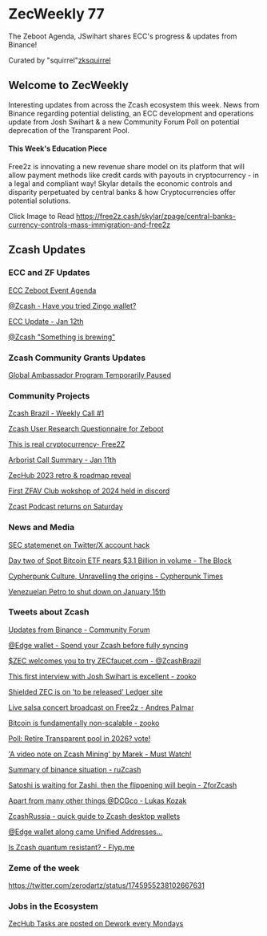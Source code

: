 # ZecWeekly 77

The Zeboot Agenda, JSwihart shares ECC's progress & updates from Binance!

Curated by "squirrel"[zksquirrel](https://twitter.com/zksquirrel)


## Welcome to ZecWeekly 

Interesting updates from across the Zcash ecosystem this week. News from Binance regarding potential delisting, an ECC development and operations update from Josh Swihart & a new Community Forum Poll on potential deprecation of the Transparent Pool. 

#### This Week's Education Piece

Free2z is innovating a new revenue share model on its platform that will allow payment methods like credit cards with payouts in cryptocurrency - in a legal and compliant way! Skylar details the economic controls and disparity perpetuated by central banks & how Cryptocurrencies offer potential solutions. 

Click Image to Read
https://free2z.cash/skylar/zpage/central-banks-currency-controls-mass-immigration-and-free2z


## Zcash Updates

### ECC and ZF Updates

[ECC Zeboot Event Agenda](https://electriccoin.co/event/zeboot-2024/)

[@Zcash - Have you tried Zingo wallet?](https://twitter.com/zcash/status/1745144308515107081)

[ECC Update - Jan 12th](https://forum.zcashcommunity.com/t/ecc-update-for-jan-12/46566)

[@Zcash "Something is brewing"](https://twitter.com/zcash/status/1745838669083148572)



### Zcash Community Grants Updates

[Global Ambassador Program Temporarily Paused](https://forum.zcashcommunity.com/t/the-global-ambassador-program/41070/197)


### Community Projects

[Zcash Brazil - Weekly Call #1](https://twitter.com/zcashbrazil/status/1746174247779602889)

[Zcash User Research Questionnaire for Zeboot](https://twitter.com/UseZcash/status/1745931965264519528)

[This is real cryptocurrency- Free2Z](https://twitter.com/free2zcash/status/1745974083039457385)

[Arborist Call Summary - Jan 11th](https://twitter.com/zksquirrel/status/1745603194523160764)

[ZecHub 2023 retro & roadmap reveal](https://twitter.com/ZecHub/status/1744767052080964019)

[First ZFAV Club wokshop of 2024 held in discord](https://twitter.com/ZFAVClub/status/1745141011871941039)

[Zcast Podcast returns on Saturday](https://twitter.com/zcashesp/status/1746170240151789934)


### News and Media

[SEC statemenet on Twitter/X account hack](https://www.coindesk.com/business/2024/01/13/sec-statement-on-the-hack-of-its-x-account-and-the-resulting-fake-bitcoin-etf-approval-announcement/)

[Day two of Spot Bitcoin ETF nears $3.1 Billion in volume - The Block](https://www.theblock.co/post/272460/day-two-of-spot-bitcoin-etf-trading-tops-3-1-billion-as-grayscale-and-blackrock-lead)

[Cypherpunk Culture, Unravelling the origins - Cypherpunk Times](https://www.cypherpunktimes.com/cypherpunk-culture-unraveling-the-origins/)

[Venezuelan Petro to shut down on January 15th](https://cointelegraph.com/news/venezuela-petro-coin-shut-down-jan-15-after-six-years-report)


### Tweets about Zcash

[Updates from Binance - Community Forum](https://forum.zcashcommunity.com/t/important-potential-binance-delisting/45954/342)

[@Edge wallet - Spend your Zcash before fully syncing](https://twitter.com/EdgeWallet/status/1745088190602445059)

[$ZEC welcomes you to try ZECfaucet.com - @ZcashBrazil](https://twitter.com/zcashbrazil/status/1745902496202047589)

[This first interview with Josh Swihart is excellent - zooko](https://twitter.com/zooko/status/1744803812395622426)

[Shielded ZEC is on 'to be released' Ledger site](https://twitter.com/Redeadzk/status/1745290215055298755)

[Live salsa concert broadcast on Free2z - Andres Palmar](https://twitter.com/andresmandolin/status/1745628006394081739)

[Bitcoin is fundamentally non-scalable - zooko](https://twitter.com/zooko/status/1744079318429364404)

[Poll: Retire Transparent pool in 2026? vote!](https://forum.zcashcommunity.com/t/retire-transparent-pool-on-the-10th-zcash-birthday-lets-make-it-official/46573)

['A video note on Zcash Mining' by Marek - Must Watch!](https://twitter.com/upbqdn/status/1746324488893984851)

[Summary of binance situation - ruZcash](https://twitter.com/ruzcash/status/1744786300681572673)

[Satoshi is waiting for Zashi, then the flippening will begin - ZforZcash](https://twitter.com/ZforZcash/status/1746476277043720369)

[Apart from many other things @DCGco - Lukas Kozak](https://twitter.com/lukas_kozak_/status/1745922949943599597)

[ZcashRussia - quick guide to Zcash desktop wallets](https://twitter.com/ZcashRussia/status/1746201927463866684)

[@Edge wallet along came Unified Addresses...](https://twitter.com/EdgeWallet/status/1746189020219269585)

[Is Zcash quantum resistant? - Flyp.me](https://twitter.com/flyp_me/status/1746148339970670821)


### Zeme of the week


https://twitter.com/zerodartz/status/1745955238102667631

### Jobs in the Ecosystem 

[ZecHub Tasks are posted on Dework every Mondays](https://app.dework.xyz/zechub-2424)
